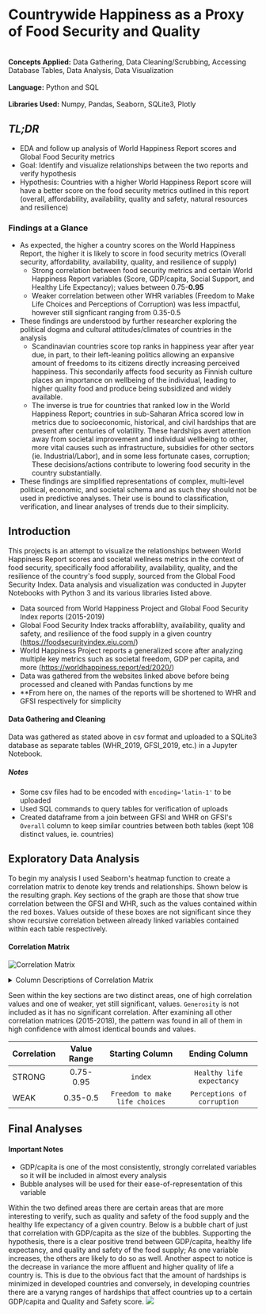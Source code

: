 # Countrywide Happiness as a Proxy of Food Security and Quality
<br>**Concepts Applied:** Data Gathering, Data Cleaning/Scrubbing, Accessing Database Tables, Data Analysis, Data Visualization</br>
<br>**Language:** Python and SQL</br>
<br>**Libraries Used:** Numpy, Pandas, Seaborn, SQLite3, Plotly</br>


## *TL;DR*
* EDA and follow up analysis of World Happiness Report scores and Global Food Security metrics
* Goal: Identify and visualize relationships between the two reports and verify hypothesis
* Hypothesis: Countries with a higher World Happiness Report score will have a better score on the food security metrics outlined in this report (overall, affordability, availability, quality and safety, natural resources and resilience)


### Findings at a Glance
* As expected, the higher a country scores on the World Happiness Report, the higher it is likely to score in food security metrics (Overall security, affordability, availability, quality, and resilience of supply)
  * Strong correlation between food security metrics and certain World Happiness Report variables (Score, GDP/capita, Social Support, and Healthy Life Expectancy); values between 0.75-**0.95**
  * Weaker correlation between other WHR variables (Freedom to Make Life Choices and Perceptions of Corruption) was less impactful, however still signficant ranging from 0.35-0.5
* These findings are understood by further researcher exploring the political dogma and cultural attitudes/climates of countries in the analysis
  * Scandinavian countries score top ranks in happiness year after year due, in part, to their left-leaning politics allowing an expansive amount of freedoms to its citizens directly increasing perceived happiness. This secondarily affects food security as Finnish culture places an importance on wellbeing of the individual, leading to higher quality food and produce being subsidized and  widely available.  
  * The inverse is true for countries that ranked low in the World Happiness Report; countries in sub-Saharan Africa scored low in metrics due to socioeconomic, historical, and civil hardships that are present after centuries of volatility. These hardships avert attention away from societal improvement and individual wellbeing to other, more vital causes such as infrastructure, subsidies for other sectors (ie. Industrial/Labor), and in some less fortunate cases, corruption; These decisions/actions contribute to lowering food security in the country substantially.
* These findings are simplified representations of complex, multi-level political, economic, and societal schema and as such they should not be used in predictive analyses. Their use is bound to classification, verification, and linear analyses of trends due to their simplicity.

## Introduction 
This projects is an attempt to visualize the relationships between World Happiness Report scores and societal wellness metrics in the context of food security, specifically food afforability, availability, quality, and the resilience of the country's food supply, sourced from the Global Food Security Index. Data analysis and visualization was conducted in Jupyter Notebooks with Python 3 and its various libraries listed above.

* Data sourced from World Happiness Project and Global Food Security Index reports (2015-2019)
* Global Food Security Index tracks afforablilty, availability, quality and safety, and resilience of the food supply in a given country (https://foodsecurityindex.eiu.com/)
* World Happiness Project reports a generalized score after analyzing multiple key metrics such as societal freedom, GDP per capita, and more (https://worldhappiness.report/ed/2020/)
* Data was gathered from the websites linked above before being processed and cleaned with Pandas functions by me
* **From here on, the names of the reports will be shortened to WHR and GFSI respectively for simplicity

#### Data Gathering and Cleaning
Data was gathered as stated above in csv format and uploaded to a SQLite3 database as separate tables (WHR_2019, GFSI_2019, etc.) in a Jupyter Notebook. 
##### Notes
* Some csv files had to be encoded with `encoding='latin-1'` to be uploaded
* Used SQL commands to query tables for verification of uploads
* Created dataframe from a join between GFSI and WHR on GFSI's `Overall` column to keep similar countries between both tables (kept 108 distinct values, ie. countries)


## Exploratory Data Analysis
To begin my analysis I used Seaborn's heatmap function to create a correlation matrix to denote key trends and relationships. Shown below is the resulting graph. Key sections of the graph are those that show true correlation between the GFSI and WHR, such as the values contained within the red boxes. Values outside of these boxes are not significant since they show recursive correlation between already linked variables contained within each table respectively.

#### Correlation Matrix
![Correlation Matrix](https://github.com/jbean1597/PersonalPortfolio/blob/main/DataAnalytics/Happiness_Analysis/images/CorrelationMatrix2019.png)

<details>
<summary>Column Descriptions of Correlation Matrix</summary>
<ul><li>index = Index marker of GFSI and WHR reports, respectively </li>
<li>Placement = GFSI Placement; 1 is best</li>
<li>O_Score and its variates, such as Aff_Score and so on = Scores for food security metrics in a given country from GFSI (Overall, Affordability, Availability, Quality and Safety, and Natural Resources and Resilience)</li>
<li>Overall Rank and Score = WHR Placement; 1 is best</li>
<li>Social Support = From WHR; Amount of social support in a country based on policies and societal factors</li>
<li>Generosity and Perceptions of Corruption = Perceived rates of generosity or perceptions of corruption collected from polling citizens of a given country</li>
<li>The rest not named here are self-explanatory</li></ul>
</details>


Seen within the key sections are two distinct areas, one of high correlation values and one of weaker, yet still significant, values. `Generosity` is not included as it has no significant correlation. After examining all other correlation matrices (2015-2018), the pattern was found in all of them in high confidence with almost identical bounds and values.

|Correlation      | Value Range          | Starting Column  | Ending Column |
| ------------- |:-------------:|:-----:|:-----:|
| STRONG     | 0.75-0.95 | `index` | `Healthy life expectancy` |
| WEAK      | 0.35-0.5      | `Freedom to make life choices` | `Perceptions of corruption` |


## Final Analyses
#### Important Notes
* GDP/capita is one of the most consistently, strongly correlated variables so it will be included in almost every analysis
 * Bubble analyses will be used for their ease-of-representation of this variable


Within the two defined areas there are certain areas that are more interesting to verify, such as quality and safety of the food supply and the healthy life expectancy of a given country. Below is a bubble chart of just that correlation with GDP/capita as the size of the bubbles. Supporting the hypothesis, there is a clear positive trend between GDP/capita, healthy life expectancy, and quality and safety of the food supply; As one variable increases, the others are likely to do so as well. Another aspect to notice is the decrease in variance the more affluent and higher quality of life a country is. This is due to the obvious fact that the amount of hardships is minimized in developed countries and conversely, in developing countries there are a varyng ranges of hardships that affect countries up to a certain GDP/capita and Quality and Safety score. 
![](https://github.com/jbean1597/PersonalPortfolio/blob/main/DataAnalytics/Happiness_Analysis/images/QS_HLE_GDP_bubble_2019.png)
